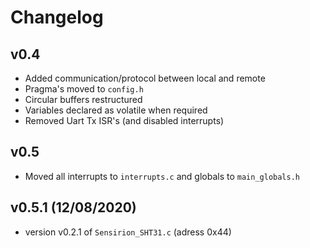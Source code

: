 # Changelog

## v0.4

- Added communication/protocol between local and remote
- Pragma's moved to `config.h`
- Circular buffers restructured
- Variables declared as volatile when required
- Removed Uart Tx ISR's (and disabled interrupts)

## v0.5

- Moved all interrupts to `interrupts.c` and globals to `main_globals.h`

## v0.5.1 (12/08/2020)

- version v0.2.1 of `Sensirion_SHT31.c` (adress 0x44)
